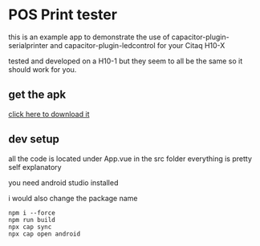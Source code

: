 # POS Print tester

this is an example app to demonstrate the use of capacitor-plugin-serialprinter and capacitor-plugin-ledcontrol for your Citaq H10-X

tested and developed on a H10-1 but they seem to all be the same so it should work for you.

## get the apk

[click here to download it](https://github.com/404invalid-user/Citaq-POSTest/releases/download/0.0.1/app-debug.apk)

## dev setup

all the code is located under App.vue in the src folder everything is pretty self explanatory 

you need android studio installed

i would also change the package name

```
npm i --force
npm run build
npx cap sync
npx cap open android
```



